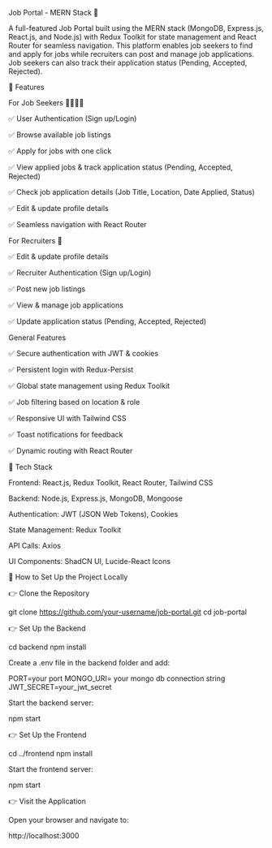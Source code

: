 Job Portal - MERN Stack 🚀

A full-featured Job Portal built using the MERN stack (MongoDB, Express.js, React.js, and Node.js) with Redux Toolkit for state management and React Router for seamless navigation. This platform enables job seekers to find and apply for jobs while recruiters can post and manage job applications. Job seekers can also track their application status (Pending, Accepted, Rejected).

🔹 Features

For Job Seekers 👨‍💼👩‍💼

✅ User Authentication (Sign up/Login)

✅ Browse available job listings

✅ Apply for jobs with one click

✅ View applied jobs & track application status (Pending, Accepted, Rejected)

✅ Check job application details (Job Title, Location, Date Applied, Status)

✅ Edit & update profile details

✅ Seamless navigation with React Router

For Recruiters 🏢

✅ Edit & update profile details

✅ Recruiter Authentication (Sign up/Login)

✅ Post new job listings

✅ View & manage job applications

✅ Update application status (Pending, Accepted, Rejected)

General Features

✅ Secure authentication with JWT & cookies

✅ Persistent login with Redux-Persist

✅ Global state management using Redux Toolkit

✅ Job filtering based on location & role

✅ Responsive UI with Tailwind CSS

✅ Toast notifications for feedback

✅ Dynamic routing with React Router

🔹 Tech Stack

Frontend: React.js, Redux Toolkit, React Router, Tailwind CSS

Backend: Node.js, Express.js, MongoDB, Mongoose

Authentication: JWT (JSON Web Tokens), Cookies

State Management: Redux Toolkit

API Calls: Axios

UI Components: ShadCN UI, Lucide-React Icons

🔹 How to Set Up the Project Locally

👉 Clone the Repository

git clone https://github.com/your-username/job-portal.git
cd job-portal

👉 Set Up the Backend

cd backend
npm install

Create a .env file in the backend folder and add:

PORT=your port
MONGO_URI= your mongo db connection string
JWT_SECRET=your_jwt_secret

Start the backend server:

npm start

👉 Set Up the Frontend

cd ../frontend
npm install

Start the frontend server:

npm start

👉 Visit the Application

Open your browser and navigate to:

http://localhost:3000
